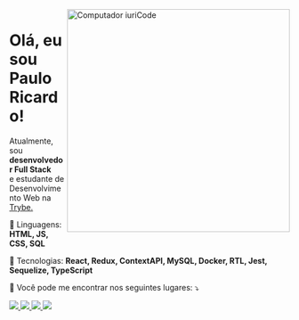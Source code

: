 <img src="https://raw.githubusercontent.com/MicaelliMedeiros/micaellimedeiros/master/image/computer-illustration.png" min-width="400px" max-width="400px" width="400px" align="right" alt="Computador iuriCode">

<h1>
 Olá, eu sou Paulo Ricardo!
</h1>
<p align="left"> 
  Atualmente, sou <strong>desenvolvedor Full Stack</strong> <br>
  e estudante de Desenvolvimento Web na <a href="https://www.betrybe.com/">Trybe.</a>
</p>

<p align="left">
  🦄 Linguagens: <strong>HTML, JS, CSS, SQL</strong>
</p>

<p align="left">
  💼 Tecnologias: <strong>React, Redux, ContextAPI, MySQL, Docker, RTL, Jest, Sequelize, TypeScript</strong>
</p>

<p align="left">
  💌 Você pode me encontrar nos seguintes lugares: ⤵️
</p>

<p align="left">

  <a href="mailto:pauloricardosbarboza@gmail.com" alt="Gmail">
    <img src="https://img.shields.io/badge/-Gmail-FF0000?style=flat-square&labelColor=FF0000&logo=gmail&logoColor=white&link=mailto:pauloricardosbarboza@gmail.com" />
  </a>
  
  <a href="https://www.linkedin.com/in/pauloricardosb/" alt="Linkedin">
    <img src="https://img.shields.io/badge/-Linkedin-0e76a8?style=flat-square&logo=Linkedin&logoColor=white&link=LINK-DO-SEU-LINKEDIN" />
  </a>
  
  <a href="https://wa.me/5524992140588" alt="WhatsApp">
    <img src="https://img.shields.io/badge/-WhatsApp-25d366?style=flat-square&labelColor=25d366&logo=whatsapp&logoColor=white&link=https://wa.me/qr/TDYFTQF75ZDBD1"/>
  </a>
  
  <a href="https://www.instagram.com/pauloricardosb/" alt="Instagram">
    <img src="https://img.shields.io/badge/-Instagram-DF0174?style=flat-square&labelColor=DF0174&logo=instagram&logoColor=white&link=https://www.instagram.com/pauloricardosb/"/>
   </a>
   
</p>  
